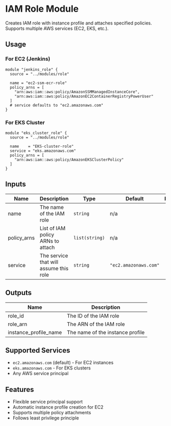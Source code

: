 # IAM Role Module

Creates IAM role with instance profile and attaches specified policies. Supports multiple AWS services (EC2, EKS, etc.).

## Usage

### For EC2 (Jenkins)
```hcl
module "jenkins_role" {
  source = "../modules/role"
  
  name = "ec2-ssm-ecr-role"
  policy_arns = [
    "arn:aws:iam::aws:policy/AmazonSSMManagedInstanceCore",
    "arn:aws:iam::aws:policy/AmazonEC2ContainerRegistryPowerUser"
  ]
  # service defaults to "ec2.amazonaws.com"
}
```

### For EKS Cluster
```hcl
module "eks_cluster_role" {
  source = "../modules/role"
  
  name    = "EKS-cluster-role"
  service = "eks.amazonaws.com"
  policy_arns = [
    "arn:aws:iam::aws:policy/AmazonEKSClusterPolicy"
  ]
}
```

## Inputs

| Name | Description | Type | Default | Required |
|------|-------------|------|---------|:--------:|
| name | The name of the IAM role | `string` | n/a | yes |
| policy_arns | List of IAM policy ARNs to attach | `list(string)` | n/a | yes |
| service | The service that will assume this role | `string` | `"ec2.amazonaws.com"` | no |

## Outputs

| Name | Description |
|------|-------------|
| role_id | The ID of the IAM role |
| role_arn | The ARN of the IAM role |
| instance_profile_name | The name of the instance profile |

## Supported Services

- `ec2.amazonaws.com` (default) - For EC2 instances
- `eks.amazonaws.com` - For EKS clusters
- Any AWS service principal

## Features

- Flexible service principal support
- Automatic instance profile creation for EC2
- Supports multiple policy attachments
- Follows least privilege principle

